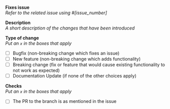 **Fixes issue** <br>
*Refer to the related issue using #[issue_number]*

**Description**<br>
*A short description of the changes that have been introduced*

**Type of change**<br>
*Put an `x` in the boxes that apply*
- [ ] Bugfix (non-breaking change which fixes an issue)
- [ ] New feature (non-breaking change which adds functionality)
- [ ] Breaking change (fix or feature that would cause existing functionality to not work as expected)
- [ ] Documentation Update (if none of the other choices apply)

**Checks**<br>
*Put an `x` in the boxes that apply*
- [ ] The PR to the branch is as mentioned in the issue
